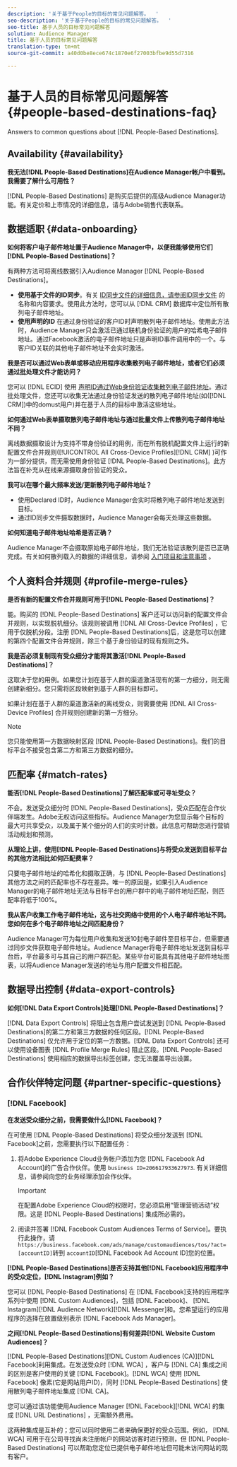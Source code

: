 ```yaml
---
description: '关于基于People的目标的常见问题解答。  '
seo-description: '关于基于People的目标的常见问题解答。  '
seo-title: 基于人员的目标常见问题解答
solution: Audience Manager
title: 基于人员的目标常见问题解答
translation-type: tm+mt
source-git-commit: a40d0be8ece674c1870e6f27003bfbe9d55d7316

---
```



# 基于人员的目标常见问题解答 {#people-based-destinations-faq}

Answers to common questions about [!DNL People-Based Destinations].

## Availability {#availability}

**我无法[!DNL People-Based Destinations]在Audience Manager帐户中看到。我需要了解什么可用性？**

[!DNL People-Based Destinations] 是购买后提供的高级Audience Manager功能。有关定价和上市情况的详细信息，请与Adobe销售代表联系。

## 数据适职 {#data-onboarding}

**如何将客户电子邮件地址置于Audience Manager中，以便我能够使用它们[!DNL People-Based Destinations]？**

有两种方法可将离线数据引入Audience Manager [!DNL People-Based Destinations]。

* **使用基于文件的ID同步**。有关 [ID同步文件的详细信息，请参阅ID同步文件](../integration/sending-audience-data/batch-data-transfer-explained/id-sync-file-based.md) 的名称和内容要求。使用此方法时，您可以从 [!DNL CRM] 数据库中定位所有散列电子邮件地址。
* **使用声明的ID** 在通过身份验证的客户ID时声明散列电子邮件地址。使用此方法时，Audience Manager只会激活已通过联机身份验证的用户的哈希电子邮件地址。通过Facebook激活的电子邮件地址只是声明ID事件调用中的一个。与客户ID关联的其他电子邮件地址不会实时激活。

**我是否可以通过Web表单或移动应用程序收集散列电子邮件地址，或者它们必须通过批处理文件才能访问？**

您可以 [!DNL ECID] 使用 [声明ID通过Web身份验证收集散列电子邮件地址](../features/declared-ids.md)。通过批处理文件，您还可以收集无法通过身份验证发送的散列电子邮件地址(如([!DNL CRM])中的domust用户)并在基于人员的目标中激活这些地址。

**如何通过Web表单摄取散列电子邮件地址与通过批量文件上传散列电子邮件地址不同？**

离线数据摄取设计为支持不带身份验证的用例，而在所有脱机配置文件上运行的新配置文件合并规则([!UICONTROL All Cross-Device Profiles][!DNL CRM] )可作为一部分提供，而无需使用身份验证 [!DNL People-Based Destinations]。此方法旨在补充从在线来源摄取身份验证的受众。

**我可以在哪个最大频率发送/更新散列电子邮件地址？**

* 使用Declared ID时，Audience Manager会实时将散列电子邮件地址发送到目标。
* 通过ID同步文件摄取数据时，Audience Manager会每天处理这些数据。

**如何知道电子邮件地址哈希是否正确？**

Audience Manager不会摄取原始电子邮件地址，我们无法验证该散列是否已正确完成。有关如何散列载入的数据的详细信息，请参阅 [入门项目和注意事项](../features/destinations/people-based-destinations-prerequisites.md) 。

## 个人资料合并规则 {#profile-merge-rules}

**是否有新的配置文件合并规则可用于[!DNL People-Based Destinations]？**

能。购买的 [!DNL People-Based Destinations] 客户还可以访问新的配置文件合并规则，以实现脱机细分。该规则被调用 [!DNL All Cross-Device Profiles] ，它用于仅脱机分段。注册 [!DNL People-Based Destinations]后，这是您可以创建的第四个配置文件合并规则，除三个基于身份验证的现有规则之外。

**我是否必须复制现有受众细分才能将其激活[!DNL People-Based Destinations]？**

这取决于您的用例。如果您计划在基于人群的渠道激活现有的第一方细分，则无需创建新细分。您只需将区段映射到基于人群的目标即可。

如果计划在基于人群的渠道激活新的离线受众，则需要使用 [!DNL All Cross-Device Profiles] 合并规则创建新的第一方细分。
>[!NOTE]
>
> 您只能使用第一方数据映射区段 [!DNL People-Based Destinations]。我们的目标平台不接受包含第二方和第三方数据的细分。

## 匹配率 {#match-rates}

**能否[!DNL People-Based Destinations]了解匹配率或可寻址受众？**

不会。发送受众细分时 [!DNL People-Based Destinations]，受众匹配在合作伙伴端发生。Adobe无权访问这些指标。Audience Manager为您显示每个目标的最大可共享受众，以及属于某个细分的人们的实时计数。此信息可帮助您进行营销活动规划和预测。

**从理论上讲，使用[!DNL People-Based Destinations]与将受众发送到目标平台的其他方法相比如何匹配费率？**

只要电子邮件地址的哈希化和摄取正确，与 [!DNL People-Based Destinations] 其他方法之间的匹配率也不存在差异。唯一的原因是，如果引入Audience Manager的电子邮件地址无法与目标平台的用户群中的电子邮件地址匹配，则匹配率将低于100%。

**我从客户收集工作电子邮件地址，这与社交网络中使用的个人电子邮件地址不同。您如何在多个电子邮件地址之间匹配身份？**

Audience Manager可为每位用户收集和发送10封电子邮件至目标平台，但需要通过同步文件获取电子邮件地址。Audience Manager将电子邮件地址发送到目标平台后，平台最多可与其自己的用户群匹配。某些平台可能具有其他电子邮件地址图表，以将Audience Manager发送的地址与用户配置文件相匹配。

## 数据导出控制 {#data-export-controls}

**如何[!DNL Data Export Controls]处理[!DNL People-Based Destinations]？**

[!DNL Data Export Controls] 将阻止包含用户尝试发送到 [!DNL People-Based Destinations]的第二方和第三方数据的任何区段。[!DNL People-Based Destinations] 仅允许用于定位的第一方数据。[!DNL Data Export Controls] 还可以使用设备图表 [!DNL Profile Merge Rules] 阻止区段。[!DNL People-Based Destinations] 使用相应的数据导出标签创建，您无法覆盖导出设置。

## 合作伙伴特定问题 {#partner-specific-questions}

### [!DNL Facebook]

**在发送受众细分之前，我需要做什么[!DNL Facebook]？**

在可使用 [!DNL People-Based Destinations] 将受众细分发送到 [!DNL Facebook]之前，您需要执行以下配置任务：

1. 将Adobe Experience Cloud业务帐户添加为您 [!DNL Facebook Ad Account]的广告合作伙伴。使用 `business ID=206617933627973`. 有关详细信息，请参阅向您的业务经理添加合作伙伴。

   >[!IMPORTANT]
   >
   > 在配置Adobe Experience Cloud的权限时，您必须启用“管理营销活动”权限。这是 [!DNL People-Based Destinations] 集成所必需的。

1. 阅读并签署 [!DNL Facebook Custom Audiences Terms of Service]。要执行此操作，请 `https://business.facebook.com/ads/manage/customaudiences/tos/?act=[accountID]`转到 `accountID`[!DNL Facebook Ad Account ID]您的位置。

**[!DNL People-Based Destinations]是否支持其他[!DNL Facebook]应用程序中的受众定位，[!DNL Instagram]例如？**

您可以 [!DNL People-Based Destinations] 在 [!DNL Facebook]支持的应用程序系列中使用 [!DNL Custom Audiences]，包括 [!DNL Facebook]、 [!DNL Instagram][!DNL Audience Network][!DNL Messenger]和。您希望运行的应用程序的选择在放置级别表示 [!DNL Facebook Ads Manager]。

**之间[!DNL People-Based Destinations]有何差异[!DNL Website Custom Audiences]？**

[!DNL People-Based Destinations][!DNL Custom Audiences (CA)][!DNL Facebook]利用集成。在发送受众时 [!DNL WCA] ，客户与 [!DNL CA] 集成之间的区别是客户使用的关键 [!DNL Facebook]。[!DNL WCA] 使用 [!DNL Facebook] 像素(它是网站用户ID)，同时 [!DNL People-Based Destinations] 使用散列电子邮件地址集成 [!DNL CA]。

您可以通过该功能使用Audience Manager [!DNL Facebook][!DNL WCA] 的集成 [!DNL URL Destinations] ，无需额外费用。

这两种集成是互补的；您可以同时使用二者来确保更好的受众范围。例如， [!DNL WCA] 可用于在公司寻找尚未注册帐户的网站访客时进行预测，但 [!DNL People-Based Destinations] 可以帮助您定位已提供电子邮件地址但可能未访问网站的现有客户。

